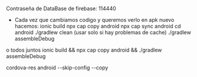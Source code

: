 

Contraseña de DataBase de firebase: 114440


- Cada vez que cambiamos codigo y queremos verlo en apk nuevo hacemos:
ionic build
npx cap copy android
npx cap sync android
cd android
./gradlew clean (usar solo si hay problemas de cache)
./gradlew assembleDebug


o todos juntos ionic build && npx cap copy android && ./gradlew assembleDebug


cordova-res android --skip-config --copy

